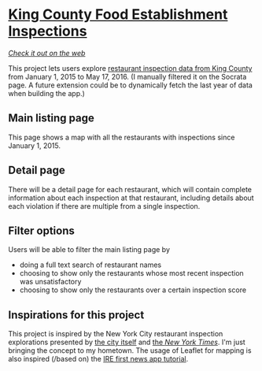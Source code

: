 # [King County Food Establishment Inspections](https://safe-dawn-87291.herokuapp.com/)
[*Check it out on the web*](https://safe-dawn-87291.herokuapp.com/)

This project lets users explore [restaurant inspection data from King County](https://data.kingcounty.gov/Health/Food-Establishment-Inspection-Data/f29f-zza5) from January 1, 2015 to May 17, 2016. (I manually filtered it on the Socrata page. A future extension could be to dynamically fetch the last year of data when building the app.)

## Main listing page

This page shows a map with all the restaurants with inspections since January 1, 2015.

## Detail page

There will be a detail page for each restaurant, which will contain complete information about each inspection at that restaurant, including details about each violation if there are multiple from a single inspection.

## Filter options

Users will be able to filter the main listing page by

* doing a full text search of restaurant names
* choosing to show only the restaurants whose most recent inspection was unsatisfactory
* choosing to show only the restaurants over a certain inspection score

## Inspirations for this project

This project is inspired by the New York City restaurant inspection explorations presented by [the city itself](http://a816-restaurantinspection.nyc.gov/RestaurantInspection/SearchBrowse.do) and [the _New York Times_](http://www.nytimes.com/interactive/dining/new-york-health-department-restaurant-ratings-map.html). I'm just bringing the concept to my hometown. The usage of Leaflet for mapping is also inspired (/based on) the [IRE first news app tutorial](https://ireapps.github.io/first-news-app/build/index.html).
